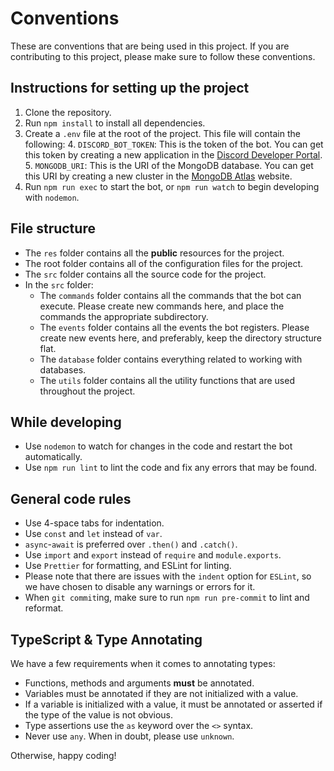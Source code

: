 # Conventions

These are conventions that are being used in this project. If you are contributing to this project, please make sure to
follow these conventions.

## Instructions for setting up the project

1. Clone the repository.
2. Run `npm install` to install all dependencies.
3. Create a `.env` file at the root of the project. This file will contain the following: 4. `DISCORD_BOT_TOKEN`: This
   is the token of the bot. You can get this token by creating a new application in the
   [Discord Developer Portal](https://discord.com/developers/applications). 5. `MONGODB_URI`: This is the URI of the
   MongoDB database. You can get this URI by creating a new cluster in the
   [MongoDB Atlas](https://www.mongodb.com/cloud/atlas) website.
4. Run `npm run exec` to start the bot, or `npm run watch` to begin developing with `nodemon`.

## File structure

- The `res` folder contains all the **public** resources for the project.
- The root folder contains all of the configuration files for the project.
- The `src` folder contains all the source code for the project.
- In the `src` folder:
    - The `commands` folder contains all the commands that the bot can execute. Please create new commands here, and
      place the commands the appropriate subdirectory.
    - The `events` folder contains all the events the bot registers. Please create new events here, and preferably, keep
      the directory structure flat.
    - The `database` folder contains everything related to working with databases.
    - The `utils` folder contains all the utility functions that are used throughout the project.

## While developing

- Use `nodemon` to watch for changes in the code and restart the bot automatically.
- Use `npm run lint` to lint the code and fix any errors that may be found.

## General code rules

- Use 4-space tabs for indentation.
- Use `const` and `let` instead of `var`.
- `async`-`await` is preferred over `.then()` and `.catch()`.
- Use `import` and `export` instead of `require` and `module.exports`.
- Use `Prettier` for formatting, and ESLint for linting.
- Please note that there are issues with the `indent` option for `ESLint`, so we have chosen to disable any warnings or
  errors for it.
- When `git commit`ing, make sure to run `npm run pre-commit` to lint and reformat.

## TypeScript & Type Annotating

We have a few requirements when it comes to annotating types:

- Functions, methods and arguments **must** be annotated.
- Variables must be annotated if they are not initialized with a value.
- If a variable is initialized with a value, it must be annotated or asserted if the type of the value is not obvious.
- Type assertions use the `as` keyword over the `<>` syntax.
- Never use `any`. When in doubt, please use `unknown`.

Otherwise, happy coding!

